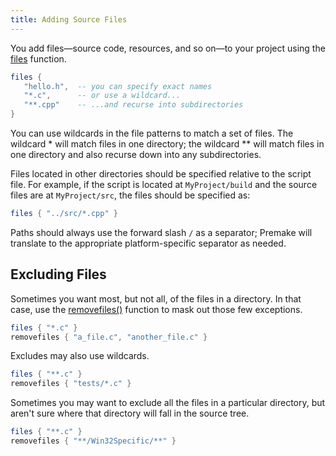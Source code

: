 ```yaml
---
title: Adding Source Files
---
```


You add files—source code, resources, and so on—to your project using the [files](files) function.

```lua
files {
   "hello.h",  -- you can specify exact names
   "*.c",      -- or use a wildcard...
   "**.cpp"    -- ...and recurse into subdirectories
}
```

You can use wildcards in the file patterns to match a set of files. The wildcard \* will match files in one directory; the wildcard \*\* will match files in one directory and also recurse down into any subdirectories.

Files located in other directories should be specified relative to the script file. For example, if the script is located at `MyProject/build` and the source files are at `MyProject/src`, the files should be specified as:

```lua
files { "../src/*.cpp" }
```

Paths should always use the forward slash `/` as a separator; Premake will translate to the appropriate platform-specific separator as needed.

## Excluding Files

Sometimes you want most, but not all, of the files in a directory. In that case, use the [removefiles()](removing-values) function to mask out those few exceptions.

```lua
files { "*.c" }
removefiles { "a_file.c", "another_file.c" }
```

Excludes may also use wildcards.

```lua
files { "**.c" }
removefiles { "tests/*.c" }
```

Sometimes you may want to exclude all the files in a particular directory, but aren't sure where that directory will fall in the source tree.

```lua
files { "**.c" }
removefiles { "**/Win32Specific/**" }
```

